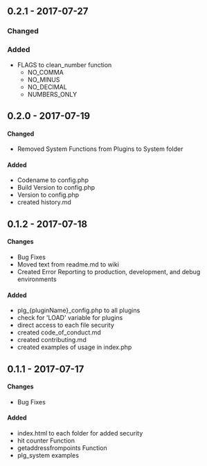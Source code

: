 ## 0.2.1 - 2017-07-27
### Changed

### Added
* FLAGS to clean_number function
    * NO_COMMA
    * NO_MINUS
    * NO_DECIMAL
    * NUMBERS_ONLY

## 0.2.0 - 2017-07-19
#### Changed
* Removed System Functions from Plugins to System folder
#### Added
* Codename to config.php
* Build Version to config.php
* Version to config.php
* created history.md

## 0.1.2 - 2017-07-18
#### Changes
* Bug Fixes
* Moved text from readme.md to wiki
* Created Error Reporting to production, development, and debug environments
#### Added
* plg_{pluginName}_config.php to all plugins
* check for 'LOAD' variable for plugins
* direct access to each file security
* created code_of_conduct.md
* created contributing.md
* created examples of usage in index.php
## 0.1.1 - 2017-07-17
#### Changes
* Bug Fixes
#### Added
* index.html to each folder for added security
* hit counter Function
* getaddressfrompoints Function
* plg_system examples
